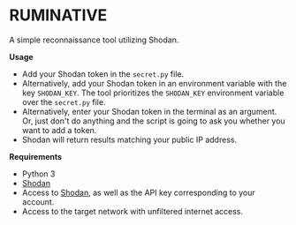 # RUMINATIVE

A simple reconnaissance tool utilizing Shodan.

**Usage**

* Add your Shodan token in the `secret.py` file.
* Alternatively, add your Shodan token in an environment variable with the key `SHODAN_KEY`. The tool prioritizes the `SHODAN_KEY` environment variable over the `secret.py` file.
* Alternatively, enter your Shodan token in the terminal as an argument. Or, just don't do anything and the script is going to ask you whether you want to add a token.
* Shodan will return results matching your public IP address. 

**Requirements**

* Python 3
* [Shodan](https://pypi.python.org/simple/shodan/)
* Access to [Shodan](https://shodan.io), as well as the API key corresponding to your account.
* Access to the target network with unfiltered internet access.